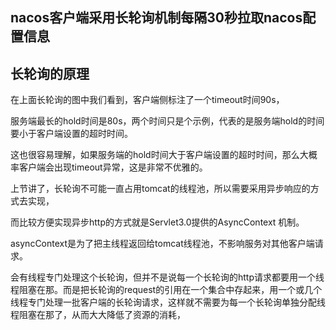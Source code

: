 nacos客户端采用长轮询机制每隔30秒拉取nacos配置信息
---

长轮询的原理
---
在上面长轮询的图中我们看到，客户端侧标注了一个timeout时间90s，

服务端最长的hold时间是80s，两个时间只是个示例，代表的是服务端hold的时间要小于客户端设置的超时时间。

这也很容易理解，如果服务端的hold时间大于客户端设置的超时时间，那么大概率客户端会出现timeout异常，这是非常不优雅的。

上节讲了，长轮询不可能一直占用tomcat的线程池，所以需要采用异步响应的方式去实现，

而比较方便实现异步http的方式就是Servlet3.0提供的AsyncContext 机制。

asyncContext是为了把主线程返回给tomcat线程池，不影响服务对其他客户端请求。

会有线程专门处理这个长轮询，但并不是说每一个长轮询的http请求都要用一个线程阻塞在那。而是把长轮询的request的引用在一个集合中存起来，用一个或几个线程专门处理一批客户端的长轮询请求，这样就不需要为每一个长轮询单独分配线程阻塞在那了，从而大大降低了资源的消耗，